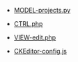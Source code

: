 - [MODEL-projects.py](MODEL-projects.py)

- [CTRL.php](CTRL.php)
- [VIEW-edit.php](VIEW-edit.php)

- [CKEditor-config.js](CKEditor-config.js)
